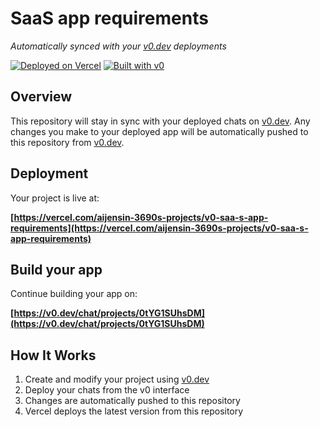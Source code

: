 # SaaS app requirements

*Automatically synced with your [v0.dev](https://v0.dev) deployments*

[![Deployed on Vercel](https://img.shields.io/badge/Deployed%20on-Vercel-black?style=for-the-badge&logo=vercel)](https://vercel.com/aijensin-3690s-projects/v0-saa-s-app-requirements)
[![Built with v0](https://img.shields.io/badge/Built%20with-v0.dev-black?style=for-the-badge)](https://v0.dev/chat/projects/0tYG1SUhsDM)

## Overview

This repository will stay in sync with your deployed chats on [v0.dev](https://v0.dev).
Any changes you make to your deployed app will be automatically pushed to this repository from [v0.dev](https://v0.dev).

## Deployment

Your project is live at:

**[https://vercel.com/aijensin-3690s-projects/v0-saa-s-app-requirements](https://vercel.com/aijensin-3690s-projects/v0-saa-s-app-requirements)**

## Build your app

Continue building your app on:

**[https://v0.dev/chat/projects/0tYG1SUhsDM](https://v0.dev/chat/projects/0tYG1SUhsDM)**

## How It Works

1. Create and modify your project using [v0.dev](https://v0.dev)
2. Deploy your chats from the v0 interface
3. Changes are automatically pushed to this repository
4. Vercel deploys the latest version from this repository
